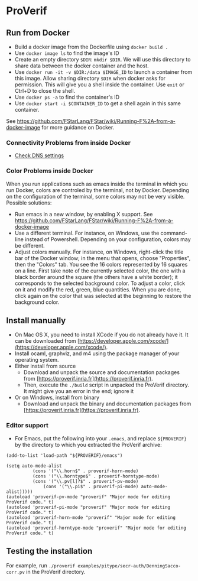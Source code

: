 # ProVerif


## Run from Docker

* Build a docker image from the Dockerfile using `docker build .`
* Use `docker image ls` to find the image's ID
* Create an empty directory `$DIR`: `mkdir $DIR`. We will use this directory to share data between the docker container and the host.
* Use `docker run -it -v $DIR:/data $IMAGE_ID` to launch a container from this image. Allow sharing directory `$DIR` when docker asks for permission.
  This will give you a shell inside the container.
  Use `exit` or Ctrl+D to close the shell.
* Use `docker ps -a` to find the container's ID
* Use `docker start -i $CONTAINER_ID` to get a shell again in this
  same container.

See https://github.com/FStarLang/FStar/wiki/Running-F%2A-from-a-docker-image
for more guidance on Docker.

### Connectivity Problems from inside Docker

- [Check DNS settings](https://docs.docker.com/engine/install/linux-postinstall/#specify-dns-servers-for-docker)

### Color Problems inside Docker

When you run applications such as emacs inside the terminal in which
you run Docker, colors are controled by the terminal, not by
Docker. Depending on the configuration of the terminal, some colors
may not be very visible.  Possible solutions:

* Run emacs in a new window, by enabling X support. See
https://github.com/FStarLang/FStar/wiki/Running-F%2A-from-a-docker-image
* Use a different terminal. For instance, on Windows, use the command-line instead of Powershell. Depending on your configuration, colors may be different.
* Adjust colors manually. For instance, on Windows, right-click the title bar of the Docker window; in the menu that opens, choose "Properties", then the "Colors" tab. You see the 16 colors represented by 16 squares on a line. First take note of the currently selected color, the one with a black border around the square (the others have a white border); it corresponds to the selected background color. To adjust a color, click on it and modify the red, green, blue quantities. When you are done, click again on the color that was selected at the beginning to restore the background color.

## Install manually

* On Mac OS X, you need to install XCode if you do not already have it. It can be downloaded from [https://developer.apple.com/xcode/](https://developer.apple.com/xcode/).
* Install ocaml, graphviz, and m4 using the package manager of your operating system.
* Either install from source
    * Download and unpack the source and documentation packages from [https://proverif.inria.fr](https://proverif.inria.fr).
    * Then, execute the `./build` script in unpacked the ProVerif directory. It might give you an error in the end; ignore it
* Or on Windows, install from binary
    * Download and unpack the binary and documentation packages from [https://proverif.inria.fr](https://proverif.inria.fr).

### Editor support

* For Emacs, put the following into your `.emacs`, and replace `${PROVERIF}`
  by the directory to which you extracted the ProVerif archive:
```
(add-to-list 'load-path "${PROVERIF}/emacs")

(setq auto-mode-alist
	      (cons '("\\.horn$" . proverif-horn-mode) 
	      (cons '("\\.horntype$" . proverif-horntype-mode) 
	      (cons '("\\.pv[l]?$" . proverif-pv-mode) 
              (cons '("\\.pi$" . proverif-pi-mode) auto-mode-alist)))))
(autoload 'proverif-pv-mode "proverif" "Major mode for editing ProVerif code." t)
(autoload 'proverif-pi-mode "proverif" "Major mode for editing ProVerif code." t)
(autoload 'proverif-horn-mode "proverif" "Major mode for editing ProVerif code." t)
(autoload 'proverif-horntype-mode "proverif" "Major mode for editing ProVerif code." t)

```

## Testing the installation

For example, run `./proverif examples/pitype/secr-auth/DenningSacco-corr.pv`
in the ProVerif directory. 
